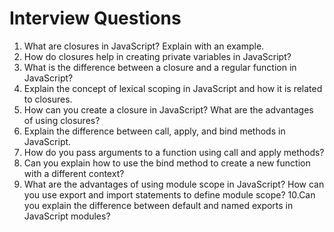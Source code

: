 # Interview Questions

1. What are closures in JavaScript? Explain with an example.
2. How do closures help in creating private variables in JavaScript?
3. What is the difference between a closure and a regular function in JavaScript?
4. Explain the concept of lexical scoping in JavaScript and how it is related to closures.
5. How can you create a closure in JavaScript? What are the advantages of using closures?
6. Explain the difference between call, apply, and bind methods in JavaScript.
7. How do you pass arguments to a function using call and apply methods?
8. Can you explain how to use the bind method to create a new function with a different context?
9. What are the advantages of using module scope in JavaScript? How can you use export and import statements to define module scope?
10.Can you explain the difference between default and named exports in JavaScript modules?

